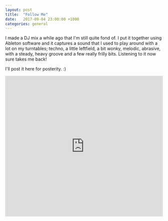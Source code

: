 ```yaml
---
layout: post
title:  "Follow Me"
date:   2017-09-04 23:00:00 +1000
categories: general
---
```


I made a DJ mix a while ago that I'm still quite fond of. I put it together using Ableton software and it captures a sound that I used to play around with a lot on my turntables; techno, a little leftfield, a bit wonky, melodic, abrasive, with a steady, heavy groove and a few really frilly bits. Listening to it now sure takes me back!

I'll post it here for posterity. :)

<iframe width="100%" height="450" scrolling="no" frameborder="no" src="https://w.soundcloud.com/player/?url=https%3A//api.soundcloud.com/tracks/6416654&amp;color=ff5500&amp;auto_play=false&amp;hide_related=false&amp;show_comments=true&amp;show_user=true&amp;show_reposts=false&amp;visual=true"></iframe>
